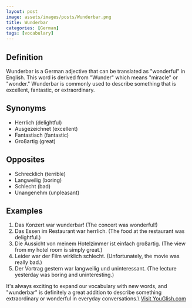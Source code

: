 ```yaml
---
layout: post
image: assets/images/posts/Wunderbar.png
title: Wunderbar
categories: [German]
tags: [vocabulary]
---
```


## Definition

Wunderbar is a German adjective that can be translated as "wonderful" in English. This word is derived from "Wunder" which means "miracle" or "wonder." Wunderbar is commonly used to describe something that is excellent, fantastic, or extraordinary. 

## Synonyms

- Herrlich (delightful)
- Ausgezeichnet (excellent)
- Fantastisch (fantastic)
- Großartig (great)

## Opposites

- Schrecklich (terrible)
- Langweilig (boring)
- Schlecht (bad)
- Unangenehm (unpleasant)

## Examples

1. Das Konzert war wunderbar! (The concert was wonderful!)
2. Das Essen im Restaurant war herrlich. (The food at the restaurant was delightful.)
3. Die Aussicht von meinem Hotelzimmer ist einfach großartig. (The view from my hotel room is simply great.)
4. Leider war der Film wirklich schlecht. (Unfortunately, the movie was really bad.)
5. Der Vortrag gestern war langweilig und uninteressant. (The lecture yesterday was boring and uninteresting.)

It's always exciting to expand our vocabulary with new words, and "wunderbar" is definitely a great addition to describe something extraordinary or wonderful in everyday conversations.\ <a id="yg-widget-0" class="youglish-widget" data-query="Wunderbar" data-lang="german" data-components="8412" data-auto-start="0" data-bkg-color="theme_light" data-title="How%20to%20pronounce%20Wunderbar%20in%20German"  rel="nofollow" href="https://youglish.com">Visit YouGlish.com</a><script async src="https://youglish.com/public/emb/widget.js" charset="utf-8"></script>